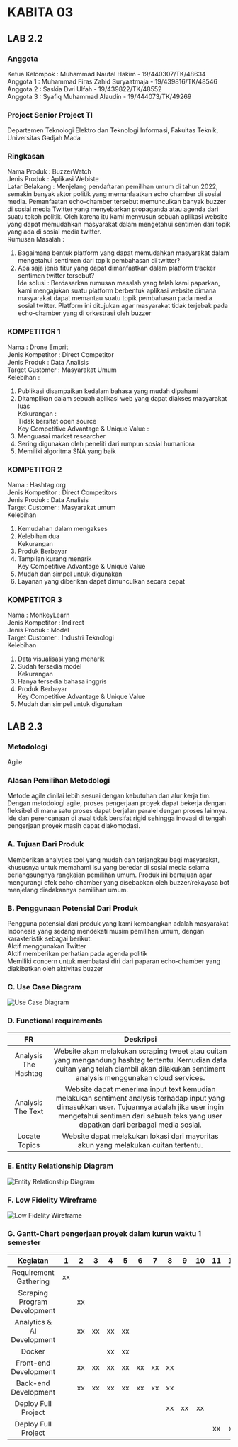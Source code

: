 # KABITA 03

## LAB 2.2

### Anggota
Ketua Kelompok : Muhammad Naufal Hakim - 19/440307/TK/48634<br/>
Anggota 1 : Muhammad Firas Zahid Suryaatmaja - 19/439816/TK/48546<br/>
Anggota 2 : Saskia Dwi Ulfah - 19/439822/TK/48552<br/>
Anggota 3 : Syafiq Muhammad Alaudin - 19/444073/TK/49269<br/>

### Project Senior Project TI 
Departemen Teknologi Elektro dan Teknologi Informasi, Fakultas Teknik, 
Universitas Gadjah Mada

### Ringkasan
Nama Produk : BuzzerWatch <br/>
Jenis Produk : Aplikasi Webiste <br/>
Latar Belakang :  Menjelang pendaftaran pemilihan umum di tahun 2022, semakin banyak aktor politik yang memanfaatkan echo chamber di sosial media. Pemanfaatan echo-chamber tersebut memunculkan banyak buzzer di sosial media Twitter yang menyebarkan propaganda atau agenda dari suatu tokoh politik. Oleh karena itu kami menyusun sebuah aplikasi website yang dapat memudahkan masyarakat dalam mengetahui sentimen dari topik yang ada di sosial media twitter. <br/>
Rumusan Masalah : <br/>
1. Bagaimana bentuk platform yang dapat memudahkan masyarakat dalam mengetahui sentimen dari topik pembahasan di twitter?<br/>
2. Apa saja jenis fitur yang dapat dimanfaatkan dalam platform tracker sentimen twitter tersebut?<br/>
Ide solusi : Berdasarkan rumusan masalah yang telah kami paparkan, kami mengajukan suatu platform berbentuk aplikasi website dimana masyarakat dapat memantau suatu topik pembahasan pada media sosial twitter. Platform ini ditujukan agar masyarakat tidak terjebak pada echo-chamber yang di orkestrasi oleh buzzer<br/>

### KOMPETITOR 1 <br/>
Nama : Drone Emprit <br/>
Jenis Kompetitor : Direct Competitor<br/>
Jenis Produk : Data Analisis<br/>
Target Customer : Masyarakat Umum<br/>
Kelebihan : <br/>
1. Publikasi disampaikan kedalam bahasa yang mudah dipahami<br/>
2. Ditampilkan dalam sebuah aplikasi web yang dapat diakses masyarakat luas<br/>
Kekurangan :<br/>
Tidak bersifat open source <br/>
Key Competitive Advantage & Unique Value :<br/>
1. Menguasai market researcher<br/>
2. Sering digunakan oleh peneliti dari rumpun sosial humaniora<br/>
3. Memiliki algoritma SNA yang baik<br/>
 
### KOMPETITOR 2<br/>
Nama : Hashtag.org<br/>
Jenis Kompetitor : Direct Competitors<br/>
Jenis Produk : Data Analisis<br/>
Target Customer : Masyarakat umum <br/>
Kelebihan<br/>
1. Kemudahan dalam mengakses<br/>
2. Kelebihan dua<br/>
Kekurangan<br/>
2. Produk Berbayar<br/>
3. Tampilan kurang menarik<br/>
Key Competitive Advantage & Unique Value<br/>
1. Mudah dan simpel untuk digunakan<br/>
2. Layanan yang diberikan dapat dimunculkan secara cepat<br/>

### KOMPETITOR 3 <br/>
Nama : MonkeyLearn<br/>
Jenis Kompetitor : Indirect<br/>
Jenis Produk : Model <br/>
Target Customer : Industri Teknologi<br/>
Kelebihan<br/>
1. Data visualisasi yang menarik<br/>
2. Sudah tersedia model<br/>
Kekurangan<br/>
1. Hanya tersedia bahasa inggris<br/>
2. Produk Berbayar<br/>
Key Competitive Advantage & Unique Value<br/>
1. Mudah dan simpel untuk digunakan<br/>


## LAB 2.3

### Metodologi<br/>
Agile <br/>

### Alasan Pemilihan Metodologi<br/>
Metode agile dinilai lebih sesuai dengan kebutuhan dan alur kerja tim. Dengan metodologi agile, proses pengerjaan proyek dapat bekerja dengan fleksibel di mana satu proses dapat berjalan paralel dengan proses lainnya. Ide dan perencanaan di awal tidak bersifat rigid sehingga inovasi di tengah pengerjaan proyek masih dapat diakomodasi. <br/>

### A. Tujuan Dari Produk<br/>
Memberikan analytics tool yang mudah dan terjangkau bagi masyarakat,  khususnya untuk memahami isu yang beredar di sosial media selama berlangsungnya rangkaian pemilihan umum. Produk ini bertujuan agar mengurangi efek echo-chamber yang disebabkan oleh buzzer/rekayasa bot menjelang diadakannya pemilihan umum. <br/>

### B. Penggunaan Potensial Dari Produk<br/>
Pengguna potensial dari produk yang kami kembangkan adalah masyarakat Indonesia yang sedang mendekati musim pemilihan umum, dengan karakteristik sebagai berikut:<br/>
Aktif menggunakan Twitter<br/>
Aktif memberikan perhatian pada agenda politik<br/>
Memiliki concern untuk membatasi diri dari paparan echo-chamber yang diakibatkan oleh aktivitas buzzer<br/>

### C. Use Case Diagram<br/>
![Use Case Diagram](https://drive.google.com/uc?export=view&id=1Q6-lRxxAr9cB92YE8x3CxQTbQ-SRlmPd)

### D. Functional requirements<br/>
| FR | Deskripsi |
| :---: | :---: |
| Analysis The Hashtag | Website akan melakukan scraping tweet atau cuitan yang mengandung hashtag tertentu. Kemudian data cuitan yang telah diambil akan dilakukan sentiment analysis menggunakan cloud services. |
| Analysis The Text | Website dapat menerima input text kemudian melakukan sentiment analysis terhadap input yang dimasukkan user. Tujuannya adalah jika user ingin mengetahui sentimen dari sebuah teks yang user dapatkan dari berbagai media sosial. |
| Locate Topics | Website dapat melakukan lokasi dari mayoritas akun yang melakukan cuitan tertentu. |

### E. Entity Relationship Diagram<br/>
![Entity Relationship Diagram](https://drive.google.com/uc?export=view&id=1ubnKGdBWV-kHa0FGiNUh4e3scl02uFTm)

### F. Low Fidelity Wireframe<br/>
![Low Fidelity Wireframe](https://drive.google.com/uc?export=view&id=1YYDL9Jk7FpfU-NpivL5LGxhANt2-PG9c)

### G. Gantt-Chart pengerjaan proyek dalam kurun waktu 1 semester<br/>

| Kegiatan | 1 | 2 | 3 | 4 | 5 | 6 | 7 | 8 | 9 | 10 | 11 | 12 |
| :---: | :---: | :---: | :---: | :---: | :---: | :---: | :---: | :---: | :---: | :---: | :---: | :---: |
| Requirement Gathering | xx | | | | | | | | | | | |
| Scraping Program Development |  | xx | | | | | | | | | | |
| Analytics & AI Development | | xx | xx | xx | xx | | | | | | | |
| Docker | | | | xx | xx | | | | | | | |
| Front-end Development | | xx | xx | xx | xx | xx | xx | xx | | | | |
| Back-end Development | | xx | xx | xx | xx | xx | xx | xx | | | | |
| Deploy Full Project | | | | | | | | xx | xx | xx | | |
| Deploy Full Project | | | | | | | | | | | xx | xx |